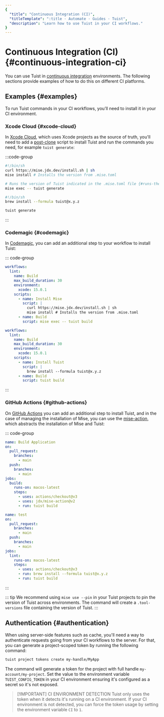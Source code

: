 ```yaml
---
{
  "title": "Continuous Integration (CI)",
  "titleTemplate": ":title · Automate · Guides · Tuist",
  "description": "Learn how to use Tuist in your CI workflows."
}
---
```

# Continuous Integration (CI) {#continuous-integration-ci}

You can use Tuist in [continuous
integration](https://en.wikipedia.org/wiki/Continuous_integration) environments.
The following sections provide examples of how to do this on different CI
platforms.

## Examples {#examples}

To run Tuist commands in your CI workflows, you’ll need to install it in your CI
environment.

### Xcode Cloud {#xcode-cloud}

In [Xcode Cloud](https://developer.apple.com/xcode-cloud/), which uses Xcode
projects as the source of truth, you'll need to add a
[post-clone](https://developer.apple.com/documentation/xcode/writing-custom-build-scripts#Create-a-custom-build-script)
script to install Tuist and run the commands you need, for example `tuist
generate`:

:::code-group

```bash [Mise]
#!/bin/sh
curl https://mise.jdx.dev/install.sh | sh
mise install # Installs the version from .mise.toml

# Runs the version of Tuist indicated in the .mise.toml file {#runs-the-version-of-tuist-indicated-in-the-misetoml-file}
mise exec -- tuist generate
```
```bash [Homebrew]
#!/bin/sh
brew install --formula tuist@x.y.z

tuist generate
```
:::
### Codemagic {#codemagic}

In [Codemagic](https://codemagic.io), you can add an additional step to your
workflow to install Tuist:

::: code-group
```yaml [Mise]
workflows:
  lint:
    name: Build
    max_build_duration: 30
    environment:
      xcode: 15.0.1
    scripts:
      - name: Install Mise
        script: |
          curl https://mise.jdx.dev/install.sh | sh
          mise install # Installs the version from .mise.toml
      - name: Build
        script: mise exec -- tuist build
```
```yaml [Homebrew]
workflows:
  lint:
    name: Build
    max_build_duration: 30
    environment:
      xcode: 15.0.1
    scripts:
      - name: Install Tuist
        script: |
          brew install --formula tuist@x.y.z
      - name: Build
        script: tuist build
```
:::

### GitHub Actions {#github-actions}

On [GitHub Actions](https://docs.github.com/en/actions) you can add an
additional step to install Tuist, and in the case of managing the installation
of Mise, you can use the [mise-action](https://github.com/jdx/mise-action),
which abstracts the installation of Mise and Tuist:

::: code-group
```yaml [Mise]
name: Build Application
on:
  pull_request:
    branches:
      - main
  push:
    branches:
      - main
jobs:
  build:
    runs-on: macos-latest
    steps:
      - uses: actions/checkout@v3
      - uses: jdx/mise-action@v2
      - run: tuist build
```
```yaml [Homebrew]
name: test
on:
  pull_request:
    branches:
      - main
  push:
    branches:
      - main
jobs:
  lint:
    runs-on: macos-latest
    steps:
      - uses: actions/checkout@v3
      - run: brew install --formula tuist@x.y.z
      - run: tuist build
```
:::

::: tip We recommend using `mise use --pin` in your Tuist projects to pin the
version of Tuist across environments. The command will create a `.tool-versions`
file containing the version of Tuist. :::

## Authentication {#authentication}

When using server-side features such as
<LocalizedLink href="/guides/features/cache">cache</LocalizedLink>, you'll need
a way to authenticate requests going from your CI workflows to the server. For
that, you can generate a project-scoped token by running the following command:

```bash
tuist project tokens create my-handle/MyApp
```

The command will generate a token for the project with full handle
`my-account/my-project`. Set the value to the environment variable
`TUIST_CONFIG_TOKEN` in your CI environment ensuring it's configured as a secret
so it's not exposed.

> [!IMPORTANT] CI ENVIRONMENT DETECTION Tuist only uses the token when it
> detects it's running on a CI environment. If your CI environment is not
> detected, you can force the token usage by setting the environment variable
> `CI` to `1`.
